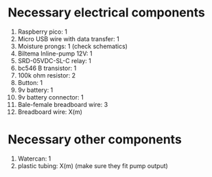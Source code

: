 Necessary electrical components
=====================================

1. Raspberry pico:                      1
2. Micro USB wire with data transfer:   1
2. Moisture prongs:                     1       (check schematics)
2. Biltema Inline-pump 12V:             1  
3. SRD-05VDC-SL-C relay:                1
4. bc546 B transistor:                  1
5. 100k ohm resistor:                   2
6. Button:                              1
8. 9v battery:                          1
9. 9v battery connector:                1
7. Bale-female breadboard wire:         3
8. Breadboard wire:                     X(m)

Necessary other components
=====================================

1. Watercan:                            1
2. plastic tubing:                      X(m)    (make sure they fit pump output)